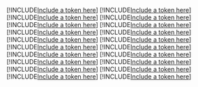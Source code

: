 [!INCLUDE[Include a token here](refs1520911930486/r1.md)]
[!INCLUDE[Include a token here](refs1520911930486/r2.md)]
[!INCLUDE[Include a token here](refs1520911930486/r3.md)]
[!INCLUDE[Include a token here](refs1520911930486/r4.md)]
[!INCLUDE[Include a token here](refs1520911930486/r5.md)]
[!INCLUDE[Include a token here](refs1520911930486/r6.md)]
[!INCLUDE[Include a token here](refs1520911930486/r7.md)]
[!INCLUDE[Include a token here](refs1520911930486/r8.md)]
[!INCLUDE[Include a token here](refs1520911930486/r9.md)]
[!INCLUDE[Include a token here](refs1520911930486/r10.md)]
[!INCLUDE[Include a token here](refs1520911930486/r11.md)]
[!INCLUDE[Include a token here](refs1520911930486/r12.md)]
[!INCLUDE[Include a token here](refs1520911930486/r13.md)]
[!INCLUDE[Include a token here](refs1520911930486/r14.md)]
[!INCLUDE[Include a token here](refs1520911930486/r15.md)]
[!INCLUDE[Include a token here](refs1520911930486/r16.md)]
[!INCLUDE[Include a token here](refs1520911930486/r17.md)]
[!INCLUDE[Include a token here](refs1520911930486/r18.md)]
[!INCLUDE[Include a token here](refs1520911930486/r19.md)]
[!INCLUDE[Include a token here](refs1520911930486/r20.md)]